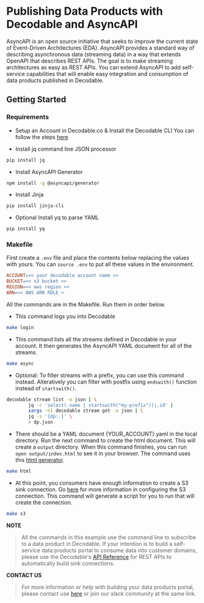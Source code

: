 # Publishing Data Products with Decodable and AsyncAPI
AsyncAPI is an open source initiative that seeks to improve the current state of Event-Driven Architectures (EDA). AsyncAPI provides a standard way of describing asynchronous data (streaming data) in a way that extends OpenAPI that describes REST APIs. The goal is to make streaming architectures as easy as REST APIs. You can extend AsyncAPI to add self-service capabilities that will enable easy integration and consumption of data products published in Decodable.


## Getting Started

### Requirements
* Setup an Account in Decodable.co & Install the Decodable CLI
You can follow the steps [here](https://docs.decodable.co/docs/setup)

* Install jq command line JSON processor
```bash
pip install jq
```

* Install AsyncAPI Generator
```bash
npm install -g @asyncapi/generator
```

* Install Jinja
```bash
pip install jinja-cli
```

* Optional Install yq to parse YAML
```bash
pip install yq
```

### Makefile
First create a ``.env`` file and place the contents below replacing the values with yours. You can ``source .env`` to put all these values in the environment.

```Makefile
ACCOUNT=<< your decodable account name >>
BUCKET=<< s3 bucket >>
REGION=<< aws region >>
ARN=<< AWS ARN ROLE >
```

All the commands are in the Makefile. Run them in order below.

* This command logs you into Decodable
```bash
make login
```

* This command lists all the streams defined in Decodable in your account. It then generates the AsyncAPI YAML document for all of the streams.
```bash
make async
```

* Optional: To filter streams with a prefix, you can use this command instead. Alteratively you can filter with postfix using `endswith()` function instead of `startswith()`.
```bash
decodable stream list -o json | \
		jq -r 'select(.name | startswith("my-prefix"))|.id' | 
		xargs -n1 decodable stream get -o json | \
		jq -s '{dp:.}' \
		> dp.json
```

* There should be a YAML document {YOUR_ACCOUNT}.yaml in the local directory. Run the next command to create the html document. This will create a `output` directory. When this command finishes, you can run `open output/index.html` to see it in your browser. The command uses this [html generator](https://github.com/asyncapi/html-template).
```bash
make html
```

* At this point, you consumers have enough information to create a S3 sink connection. Go [here](https://docs.decodable.co/docs/connector-reference-s3) for more information in configuring the S3 connection. This command will generate a script for you to run that will create the connection.

```bash
make s3
```



**NOTE** 
>All the commands in this example use the command line to subscribe to a data product in Decodable. If your intention is to build a self-service data products portal to consume data into customer domains, please use the Decodable's [API Reference](https://docs.decodable.co/reference/listpipelines) for REST APIs to automatically build sink connections.

**CONTACT US**
>For more information or help with building your data products portal, please contact use [here](https://www.decodable.co/contact) or join our slack community at the same link. 

